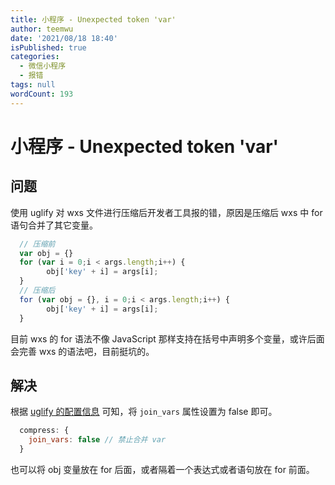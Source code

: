 ```yaml
---
title: 小程序 - Unexpected token 'var'
author: teemwu
date: '2021/08/18 18:40'
isPublished: true
categories:
  - 微信小程序
  - 报错
tags: null
wordCount: 193
---
```


# 小程序 - Unexpected token 'var'

## 问题
使用 uglify 对 wxs 文件进行压缩后开发者工具报的错，原因是压缩后 wxs 中 for 语句合并了其它变量。
```javascript
  // 压缩前
  var obj = {}
  for (var i = 0;i < args.length;i++) {
        obj['key' + i] = args[i];
  }
  // 压缩后
  ﻿for (var obj = {}, i = 0;i < args.length;i++) {
        obj['key' + i] = args[i];
  }
```
目前 wxs 的 for 语法不像 JavaScript 那样支持在括号中声明多个变量，或许后面会完善 wxs 的语法吧，目前挺坑的。
## 解决
根据 [uglify 的配置信息](https://github.com/mishoo/UglifyJS#compress-options) 可知，将 `join_vars` 属性设置为 false 即可。
```javascript
  compress: {
    join_vars: false // 禁止合并 var
  }
```
也可以将 obj 变量放在 for 后面，或者隔着一个表达式或者语句放在 for 前面。

